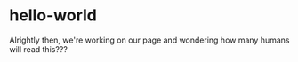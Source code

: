 # hello-world


Alrightly then, we're working on our page and wondering 
how many humans will read this???

